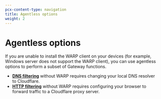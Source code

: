 ```yaml
---
pcx-content-type: navigation
title: Agentless options
weight: 2
---
```


# Agentless options

If you are unable to install the WARP client on your devices (for example, Windows server does not support the WARP client), you can use agentless options to perform a subset of Gateway functions.

- **[DNS filtering](/cloudflare-one/connections/connect-devices/agentless/dns)** without WARP requires changing your local DNS resolver to Cloudflare.
- **[HTTP filtering](/cloudflare-one/connections/connect-devices/agentless/pac-files)** without WARP requires configuring your browser to forward traffic to a Cloudflare proxy server.
